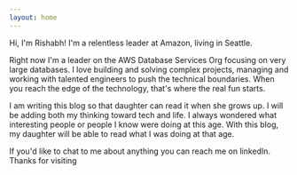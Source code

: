```yaml
---
layout: home
---
```


Hi, I'm Rishabh! I'm a relentless leader at Amazon, living in Seattle.

Right now I'm a leader on the AWS Database Services Org focusing on very large databases. I love building and solving
complex projects, managing and working with talented engineers to push the technical boundaries. When you reach the edge
of the technology, that's where the real fun starts.

I am writing this blog so that daughter can read it when she grows up. I will be adding both my thinking toward 
tech and life. I always wondered what interesting people or people I know were doing at this age. With this blog, my 
daughter will be able to read what I was doing at that age.

If you'd like to chat to me about anything you can reach me on linkedIn.
Thanks for visiting